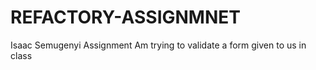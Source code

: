 # REFACTORY-ASSIGNMNET
Isaac Semugenyi Assignment
Am trying to validate a form given to us in class
